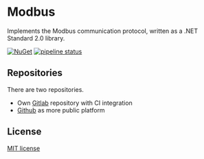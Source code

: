 # Modbus

Implements the Modbus communication protocol, written as a .NET Standard 2.0 library.

[![NuGet](https://img.shields.io/nuget/v/AMWD.Modbus.Tcp.svg?style=flat-square)](https://www.nuget.org/packages/AMWD.Modbus.Tcp) [![pipeline status](https://git.am-wd.de/AM.WD/Modbus/badges/master/pipeline.svg?style=flat-square)](https://git.am-wd.de/AM.WD/Modbus/commits/master)

## Repositories

There are two repositories.

- Own [Gitlab](https://git.am-wd.de/AM.WD/Modbus) repository with CI integration
- [Github](https://github.com/AndreasAmMueller/Modbus) as more public platform

## License

[MIT license](https://github.com/AndreasAmMueller/Modbus/blob/master/LICENSE.txt)
